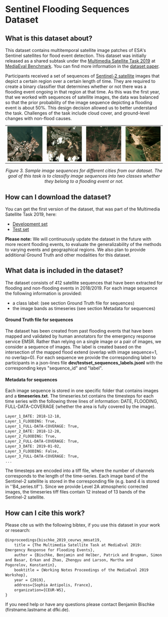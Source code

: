 # Sentinel Flooding Sequences Dataset

## What is this dataset about?

This dataset contains multitemporal satellite image patches of ESA's Sentinel satellites for flood event detection. This dataset was initially released as a shared subtask under the [Multimedia Satellite Task 2019](https://github.com/multimediaeval/2019-Multimedia-Satellite-Task) at [MediaEval Benchmark](http://www.multimediaeval.org/). You can find more information in the [dataset paper](https://github.com/multimediaeval/2019-Multimedia-Satellite-Task/blob/master/MediaEval2019_MMSatOverview.pdf).

Participants received a set of sequences of [Sentinel-2 satellite](https://sentinel.esa.int/web/sentinel/missions/sentinel-2) images that depict a certain region over a certain length of time. They are required to create a binary classifier that determines whether or not there was a flooding event ongoing in that region at that time. As this was the first year, that we worked with sequences of satellite images, the data was balanced so that the prior probability of the image sequence depicting a flooding event is about 50%. This design decision allowed us to better understand the task. Challenges of the task include cloud cover, and ground-level changes with non-flood causes.

<div align="center" markdown="1" style="width:100%">
<table style="border-width:0;">
<tbody style="width:100%">
<tr>
<td align="center"> <img src="./C1.gif" width="200"/>
 </td>
<td align="center"> <img src="./C2.gif" width="200"/>
</td>
<td align="center"> <img src="./C3.gif" width="200"/>
 </td>
<td align="center"> <img src="./C4.gif" width="200"/>
 </td>
</tr>
</tbody>
</table>
<i>Figure 3. Sample image sequences for different cities from our dataset. The goal of this task is to classifiy image sequences into two classes whether they belong to a flooding event or not.</i>
</div>

## How can I download the dataset? 

You can get the first version of the dataset, that was part of the Multimedia Satellite Task 2019, here:
* [Development set](https://cloud.dfki.de/owncloud/index.php/s/5w9bNHTF7iL2Xze)
* [Test set](https://cloud.dfki.de/owncloud/index.php/s/saaoFiZXLxpq7NW)


**Please note:**
We will continuously update the dataset in the future with more recent flooding events, to evaluate the generalizability of the methods to varying events and geographical regions. We also plan to provide additional Ground Truth and other modalities for this dataset.


## What data is included in the dataset?

The dataset consists of 412 satellite sequences that have been extracted for flooding and non-flooding events in 2018/2019. For each image sequence the following information is provided:
* a class label: (see section Ground Truth file for sequences)
* the image bands as timeseries (see section Metadata for sequences)

#### Ground Truth file for sequences
The dataset has been created from past flooding events that have been mapped and validated by human annotators for the emergency response service EMSR. Rather than relying on a single image or a pair of images, we consider a sequence of images. The label is created based on the intersection of the mapped flood extend (overlap with image sequence=1, no overlap=0). For each sequence we provide the corresponding label to participants in a json-lines file **dev/testset_sequences_labels.jsonl** with the corresponding keys "sequence_id" and "label". 

#### Metadata for sequences
Each image sequence is stored in one specific folder that contains images and a **timeseries.txt**. The timeseries.txt contains the timesteps for each time series with the following three lines of information: DATE, FLOODING, FULL-DATA-COVERAGE (whether the area is fully covered by the image).

```
Layer_1_DATE: 2018-12-18,
Layer_1_FLOODING: True,
Layer_1_FULL-DATA-COVERAGE: True,
Layer_2_DATE: 2018-12-28,
Layer_2_FLOODING: True,
Layer_2_FULL-DATA-COVERAGE: True,
Layer_3_DATE: 2019-01-02,
Layer_3_FLOODING: False,
Layer_3_FULL-DATA-COVERAGE: True,
...
```

The timesteps are encoded into a tiff file, where the number of channels corresponds to the length of the time-series. Each image band of the Sentinel-2 satellite is stored in the corresponding file (e.g. band 4 is stored in ''B4_series.tif'').
Since we provide Level 2A atmospheric corrected images, the timeseries tiff files contain 12 instead of 13 bands of the Sentinel-2 satellite.
<!--In the following table, we provide an overview of the bands. You can use bands 4,3,2 to create RGB images, but also use other bands to create a False color image or feed more than three bands to your classifier. Please note that the bands have a different spatial resolution and might require upscaling.-->

<!--
## Who are the dataset contributors?
#### Task organizers of the Multimedia Satellite Task 2020
* Benjamin Bischke, German Research Center for Artificial Intelligence (DFKI), Germany (first.last at dfki.de)
* Patrick Helber, German Research Center for Artificial Intelligence (DFKI), Germany (first.last at dfki.de)
* Erkan Basar, Radboud University & FloodTags, Netherlands, 
* Simon Brugman, Radboud University, Netherlands
* Zhengyu Zhao, Radboud University, Netherlands
* Konstantin Pogorelov, Simula Research Laboratory, Norway
#### Task auxiliaries of the Multimedia Satellite Task 2020
* Martha Larson, Radboud University, Netherlands
* Jens de Bruijn, Floodtags, Netherlands
* Tom Brouwer, Floodtags, Netherlands
* Nicolas Ventulett, Vision Impulse, Germany
--> 

## How can I cite this work?

Please cite us with the following bibtex, if you use this dataset in your work or research:
```
@inproceedings{bischke_2019_ceurws_mmsat19, 
	title = {The Multimedia Satellite Task at MediaEval 2019: Emergency Response for Flooding Events}, 
	author = {Bischke, Benjamin and Helber, Patrick and Brugman, Simon and Basar, Erkan and Zhao, Zhengyu and Larson, Martha and            Pogorelov, Konstantin},
	booktitle = {Working Notes Proceedings of the MediaEval 2019 Workshop},
	year = {2019},
	address={Sophia Antipolis, France},
	organization={CEUR-WS},
}
```

If you need help or have any questions please contact Benjamin Bischke (firstname.lastname at dfki.de).

<!--
Credits: Task organizers and auxiliaries of the Multimedia Satellite Task 2020
## Is there a list of related work?
The following authors developed methods to work with the dataset:
* Author 1
* Author 2
* Author 3
* Author 4
* Author 5
* Author 6
-->


